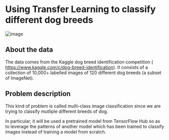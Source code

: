 # Using Transfer Learning to classify different  dog breeds
![image](https://user-images.githubusercontent.com/50627877/124496486-c47ac300-ddb9-11eb-86aa-71153ec2d00b.png)


## About the data

The data comes from the Kaggle dog breed identification competition ( https://www.kaggle.com/c/dog-breed-identification). It consists of a collection of 10,000+ labelled images of 120 different dog breeds (a subset of ImageNet).

## Problem description

This kind of problem is called multi-class image classification since we are trying to classify mutliple different breeds of dog. 

In particular, it will be used a pretrained model from TensorFlow Hub so as to leverage the patterns of another model which has been trained to classify images instead of training a model from scratch.

